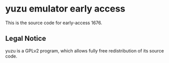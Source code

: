 yuzu emulator early access
=============

This is the source code for early-access 1676.

## Legal Notice

yuzu is a GPLv2 program, which allows fully free redistribution of its source code.